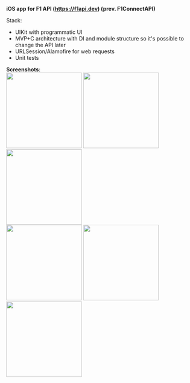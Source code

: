 **iOS app for F1 API (https://f1api.dev) (prev. F1ConnectAPI)**

Stack:
  - UIKit with programmatic UI
  - MVP+C architecture with DI and module structure so it's possible to change the API later
  - URLSession/Alamofire for web requests
  - Unit tests

**Screenshots**:  
<img src="https://github.com/user-attachments/assets/1218c7da-2f84-4673-bc56-478ea0fcb399" width="200"/>
<img src="https://github.com/user-attachments/assets/e89ecba6-bbda-4d35-b721-cd5f064131a9" width="200"/>
<img src="https://github.com/user-attachments/assets/13ae817c-469f-4611-a4f6-1efc51d9ea9c" width="200"/>
<br/>
<img src="https://github.com/user-attachments/assets/2babb859-bb65-48bf-b113-331929d21333" width="200"/>
<img src="https://github.com/user-attachments/assets/9b9ef315-0cb5-492b-b03c-841cad8617fb" width="200"/>
<img src="https://github.com/user-attachments/assets/885a078c-67a8-4ed5-9c4b-13784e877431" width="200"/>

